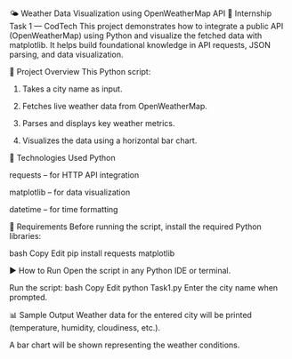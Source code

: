 🌤️ Weather Data Visualization using OpenWeatherMap API
📌 Internship Task 1 — CodTech
This project demonstrates how to integrate a public API (OpenWeatherMap) using Python and visualize the fetched data with matplotlib. It helps build foundational knowledge in API requests, JSON parsing, and data visualization.

📁 Project Overview
This Python script:

1. Takes a city name as input.

2. Fetches live weather data from OpenWeatherMap.

3. Parses and displays key weather metrics.

4. Visualizes the data using a horizontal bar chart.

🔧 Technologies Used
Python

requests – for HTTP API integration

matplotlib – for data visualization

datetime – for time formatting

🧾 Requirements
Before running the script, install the required Python libraries:

bash
Copy
Edit
pip install requests matplotlib

▶️ How to Run
Open the script in any Python IDE or terminal.

Run the script:
bash
Copy
Edit
python Task1.py
Enter the city name when prompted.

📊 Sample Output
Weather data for the entered city will be printed (temperature, humidity, cloudiness, etc.).

A bar chart will be shown representing the weather conditions.




